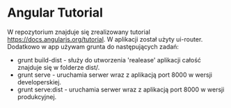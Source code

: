 # Angular Tutorial
W repozytorium znajduje się zrealizowany tutorial https://docs.angularjs.org/tutorial. W aplikacji został użyty ui-router. Dodatkowo w app używam grunta do następujących zadań:
- grunt build-dist - służy do utworzenia 'realease' aplikacji całość znajduje się w folderze dist/.
- grunt serve - uruchamia serwer wraz z aplikacją port 8000 w wersji developerskiej.
- grunt serve:dist - uruchamia serwer wraz z aplikacją port 8000 w wersji produkcyjnej.